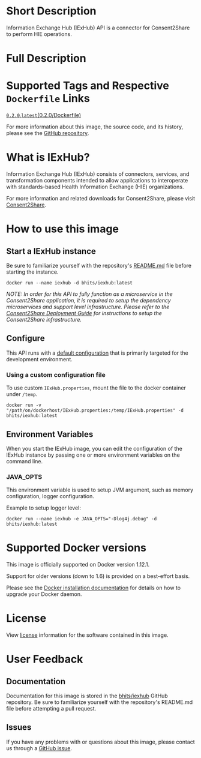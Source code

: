 # Short Description
Information Exchange Hub (IExHub) API is a connector for Consent2Share to perform HIE operations.

# Full Description

# Supported Tags and Respective `Dockerfile` Links

[`0.2.0`](https://github.com/bhits/iexhub/blob/master/iexhub/src/main/docker/Dockerfile),[`latest`](https://github.com/bhits/iexhub/blob/master/iexhub/src/main/docker/Dockerfile)[(0.2.0/Dockerfile)](https://github.com/bhits/iexhub/blob/master/iexhub/src/main/docker/Dockerfile)

For more information about this image, the source code, and its history, please see the [GitHub repository](https://github.com/bhits/iexhub).

# What is IExHub?

Information Exchange Hub (IExHub) consists of connectors, services, and transformation components intended to allow applications to interoperate with standards-based Health Information Exchange (HIE) organizations.

For more information and related downloads for Consent2Share, please visit [Consent2Share](https://bhits.github.io/consent2share/).

# How to use this image

## Start a IExHub instance

Be sure to familiarize yourself with the repository's [README.md](https://github.com/bhits/iexhub) file before starting the instance.

`docker run --name iexhub -d bhits/iexhub:latest`

*NOTE: In order for this API to fully function as a microservice in the Consent2Share application, it is required to setup the dependency microservices and support level infrastructure. Please refer to the [Consent2Share Deployment Guide](https://github.com/bhits/consent2share/releases/download/2.0.0/c2s-deployment-guide.pdf) for instructions to setup the Consent2Share infrastructure.*


## Configure

This API runs with a [default configuration](https://github.com/bhits/iexhub/blob/master/iexhub/src/main/resources/IExHub.properties) that is primarily targeted for the development environment.

### Using a custom configuration file

To use custom `IExHub.properties`, mount the file to the docker container under `/temp`.

`docker run -v "/path/on/dockerhost/IExHub.properties:/temp/IExHub.properties" -d bhits/iexhub:latest`

## Environment Variables

When you start the IExHub image, you can edit the configuration of the IExHub instance by passing one or more environment variables on the command line. 

### JAVA_OPTS 

This environment variable is used to setup JVM argument, such as memory configuration, logger configuration.

Example to setup logger level: 

`docker run --name iexhub -e JAVA_OPTS="-Dlog4j.debug" -d bhits/iexhub:latest`

# Supported Docker versions

This image is officially supported on Docker version 1.12.1.

Support for older versions (down to 1.6) is provided on a best-effort basis.

Please see the [Docker installation documentation](https://docs.docker.com/engine/installation/) for details on how to upgrade your Docker daemon.

# License

View [license](../LICENSE) information for the software contained in this image.

# User Feedback

## Documentation 

Documentation for this image is stored in the [bhits/iexhub](https://github.com/bhits/iexhub) GitHub repository. Be sure to familiarize yourself with the repository's README.md file before attempting a pull request.

## Issues

If you have any problems with or questions about this image, please contact us through a [GitHub issue](https://github.com/bhits/iexhub/issues).
